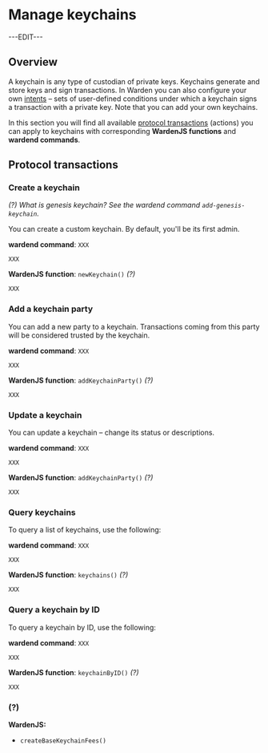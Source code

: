 ﻿---
sidebar_position: 3
---

# Manage keychains

---EDIT---

## Overview

A keychain is any type of custodian of private keys. Keychains generate and store keys and sign transactions. In Warden you can also configure your own [intents](manage-intents) – sets of user-defined conditions under which a keychain signs a transaction with a private key. Note that you can add your own keychains.

In this section you will find all available [protocol transactions](protocol-transactions) (actions) you can apply to keychains with corresponding **WardenJS functions** and **wardend commands**.

## Protocol transactions

### Create a keychain

*(?) What is genesis keychain? See the wardend command `add-genesis-keychain`.*

You can create a custom keychain. By default, you'll be its first admin.

**wardend command**: `XXX`

```
XXX
```

**WardenJS function**: `newKeychain()` *(?)*

```
XXX
```

### Add a keychain party

You can add a new party to a keychain. Transactions coming from this party will be considered trusted by the keychain.

**wardend command**: `XXX`

```
XXX
```

**WardenJS function**: `addKeychainParty()` *(?)*

```
XXX
```

### Update a keychain

You can update a keychain – change its status or descriptions.

**wardend command**: `XXX`

```
XXX
```

**WardenJS function**: `addKeychainParty()` *(?)*

```
XXX
```

### Query keychains

To query a list of keychains, use the following:

**wardend command**: `XXX`

```
XXX
```

**WardenJS function**: `keychains()` *(?)*

```
XXX
```

### Query a keychain by ID

To query a keychain by ID, use the following:

**wardend command**: `XXX`

```
XXX
```

**WardenJS function**: `keychainByID()` *(?)*

```
XXX
```

### (?)

**WardenJS:**

- `createBaseKeychainFees()`